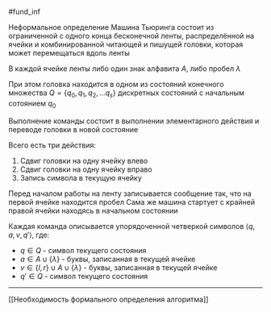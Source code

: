 #fund_inf 

Неформальное определение
Машина Тьюринга состоит из ограниченной с одного конца бесконечной ленты, распределённой на ячейки и комбинированной читающей и пишущей головки, которая может перемещаться вдоль ленты

В каждой ячейке ленты либо один знак алфавита $A$, либо пробел $\lambda$

При этом головка находится в одном из состояний конечного множества $Q = \{ q_0, q_1, q_2, \dots q_s\}$ дискретных состояний с начальным сотоянием $q_0$

Выполнение команды состоит в выполнении элементарного действия и переводе головки в новой состояние

Всего есть три действия:
1. Сдвиг головки на одну ячейку влево
2. Сдвиг головки на одну ячейку вправо
3. Запись символа в текущую ячейку

Перед началом работы на ленту записывается сообщение так, что на первой ячейке находится пробел
Сама же машина стартует с крайней правой ячейки находясь в начальном состоянии

Каждая команда описывается упорядоченной четверкой символов $\langle q, a, v, q'\rangle$, где:
- $q \in Q$ - символ текущего состояния
- $a \in A \cup \{ \lambda \}$ - буквы, записанная в текущей ячейке
- $v \in \{ l, r \} \cup A \cup \{ \lambda \}$ - буквы, записанная в текущей ячейке
- $q' \in Q$ - символ текущего состояния

---
[[Необходимость формального определения алгоритма]]